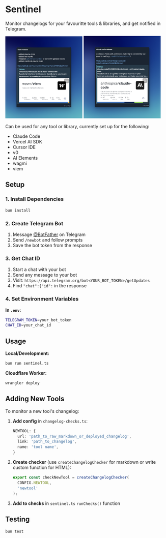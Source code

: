 # Sentinel

Monitor changelogs for your favouritte tools & libraries, and get notified in Telegram.

<img src="assets/readme_1.png" width="48%" /> <img src="assets/readme_2.png" width="48%" />

Can be used for any tool or library, currently set up for the following:

- Claude Code
- Vercel AI SDK
- Cursor IDE
- v0
- AI Elements
- wagmi
- viem

## Setup

### 1. Install Dependencies

```bash
bun install
```

### 2. Create Telegram Bot

1. Message [@BotFather](https://t.me/botfather) on Telegram
2. Send `/newbot` and follow prompts
3. Save the bot token from the response

### 3. Get Chat ID

1. Start a chat with your bot
2. Send any message to your bot
3. Visit: `https://api.telegram.org/bot<YOUR_BOT_TOKEN>/getUpdates`
4. Find `"chat":{"id":` in the response

### 4. Set Environment Variables

**In `.env`:**

```bash
TELEGRAM_TOKEN=your_bot_token
CHAT_ID=your_chat_id
```

## Usage

**Local/Development:**

```bash
bun run sentinel.ts
```

**Cloudflare Worker:**

```bash
wrangler deploy
```

## Adding New Tools

To monitor a new tool's changelog:

1. **Add config** in `changelog-checks.ts`:

   ```typescript
   NEWTOOL: {
     url: 'path_to_raw_markdown_or_deployed_changelog',
     link: 'path_to_changelog',
     name: 'tool name',
   }
   ```

2. **Create checker** (use `createChangelogChecker` for markdown or write custom function for HTML):

   ```typescript
   export const checkNewTool = createChangelogChecker(
     CONFIG.NEWTOOL,
     'newtool'
   );
   ```

3. **Add to checks** in `sentinel.ts` `runChecks()` function

## Testing

```bash
bun test
```
